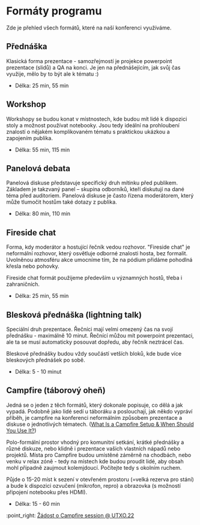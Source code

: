 # Formáty programu

Zde je přehled všech formátů, které na naší konferenci využíváme.

## Přednáška

Klasická forma prezentace - samozřejmostí je projekce powerpoint prezentace (slidů) a QA na konci. Je jen na přednášejícím, jak svůj čas využije, mělo by to být ale k tématu :)

* Délka: 25 min, 55 min

## Workshop

Workshopy se budou konat v místnostech, kde budou mít lidé k dispozici stoly a možnost používat notebooky. Jsou tedy ideální na prohloubení znalostí o nějakém komplikovaném tématu s praktickou ukázkou a zapojením publika.

* Délka: 55 min, 115 min

## Panelová debata

Panelová diskuse představuje specifický druh mítinku před publikem. Základem je takzvaný panel – skupina odborníků, kteří diskutují na dané téma před auditoriem. Panelová diskuse je často řízena moderátorem, který může tlumočit hostům také dotazy z publika.

* Délka: 80 min, 110 min

## Fireside chat

Forma, kdy moderátor a hostující řečník vedou rozhovor. "Fireside chat" je neformální rozhovor, který osvětluje odborné znalosti hosta, bez formalit. Uvolněnou atmosféru akce umocníme tím, že na pódium přidáme pohodlná křesla nebo pohovky.

Fireside chat formát použijeme především u významných hostů, třeba i zahraničních.

* Délka: 25 min, 55 min

## Blesková přednáška (lightning talk)

Speciální druh prezentace. Řečníci mají velmi omezený čas na svojí přednášku - maximálně 10 minut. Řečnící můžou mít powerpoint prezentaci, ale ta se musí automaticky posouvat dopředu, aby řečník neztrácel čas.

Bleskové přednášky budou vždy součástí vetších bloků, kde bude více bleskových přednášek po sobě.

* Délka: 5 - 10 minut

## Campfire (táborový oheň)

Jedná se o jeden z těch formátů, který dokonale popisuje, co dělá a jak vypadá. Podobně jako lidé sedí u táboráku a poslouchají, jak někdo vypráví příběh, je campfire na konferenci neformálním způsobem prezentace a diskuse o jednotlivých tématech. ([What Is a Campfire Setup & When Should You Use It?](https://eventleadershipinstitute.com/what-is-a-campfire-setup-when-should-you-use-it/))

Polo-formální prostor vhodný pro komunitní setkání, krátké přednášky a různé diskuze, nebo klidně i prezentace vašich vlastních nápadů nebo projektů. Místa pro Campfire budou umístěné záměrně na chodbách, nebo venku v relax zóně - tedy na místech kde budou proudit lidé, aby obsah mohl případně zaujmout kolemjdoucí. Počítejte tedy s okolním ruchem.

Půjde o 15-20 míst k sezení v otevřeném prostoru (=velká rezerva pro stání) a bude k dispozici ozvučení (mikrofon, repro) a obrazovka (s možností připojení notebooku přes HDMI).

* Délka: 15 - 60 min

:point\_right: [Žádost o Campfire session @ UTXO.22](https://forms.gle/gc9CcEJX7yTtStya8)


